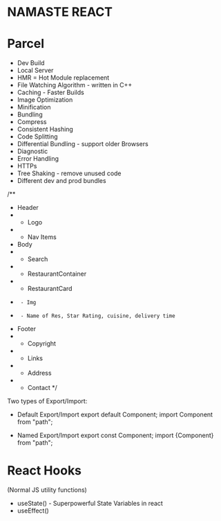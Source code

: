 # NAMASTE REACT

# Parcel
- Dev Build
- Local Server
- HMR = Hot Module replacement
- File Watching Algorithm - written in C++
- Caching - Faster Builds
- Image Optimization
- Minification
- Bundling
- Compress
- Consistent Hashing
- Code Splitting
- Differential Bundling - support older Browsers
- Diagnostic
- Error Handling
- HTTPs
- Tree Shaking - remove unused code
- Different dev and prod bundles

/**
 * Header
 *  - Logo
 *  - Nav Items
 * Body
 *  - Search
 *  - RestaurantContainer
 *    - RestaurantCard
 *      - Img
 *      - Name of Res, Star Rating, cuisine, delivery time
 * Footer
 *  - Copyright
 *  - Links
 *  - Address
 *  - Contact
 */

Two types of Export/Import:

- Default Export/Import
        export default Component;
        import Component from "path";

- Named Export/Import
        export const Component;
        import {Component} from "path";

# React Hooks
 (Normal JS utility functions)
- useState() - Superpowerful State Variables in react
- useEffect()